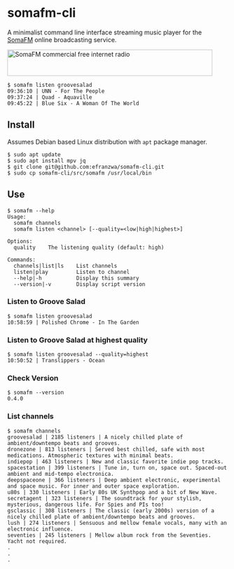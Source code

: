 # somafm-cli
A minimalist command line interface streaming music player for the [SomaFM](https://somafm.com/ "https://somafm.com") online broadcasting service.

<a href="https://somafm.com/"><img src="https://somafm.com/linktous/468x60sfm.gif" alt="SomaFM commercial free internet radio" border=0 width=468 height=60 ></a>

```console
$ somafm listen groovesalad
09:36:10 | UNN - For The People 
09:37:24 | Quad - Aquaville 
09:45:22 | Blue Six - A Woman Of The World
```

## Install
Assumes Debian based Linux distribution with `apt` package manager.

```console
$ sudo apt update
$ sudo apt install mpv jq
$ git clone git@github.com:efranzwa/somafm-cli.git
$ sudo cp somafm-cli/src/somafm /usr/local/bin
```

## Use

```console
$ somafm --help
Usage:
  somafm channels
  somafm listen <channel> [--quality=<low|high|highest>]

Options:
  quality    The listening quality (default: high)

Commands:
  channels|list|ls    List channels
  listen|play         Listen to channel
  --help|-h           Display this summary
  --version|-v        Display script version
```

### Listen to Groove Salad

```console
$ somafm listen groovesalad
10:58:59 | Polished Chrome - In The Garden
```

### Listen to Groove Salad at highest quality

```console
$ somafm listen groovesalad --quality=highest
10:50:52 | Translippers - Ocean
```

### Check Version

```console
$ somafm --version
0.4.0
```

### List channels

```console
$ somafm channels
groovesalad | 2185 listeners | A nicely chilled plate of ambient/downtempo beats and grooves.
dronezone | 813 listeners | Served best chilled, safe with most medications. Atmospheric textures with minimal beats.
indiepop | 463 listeners | New and classic favorite indie pop tracks.
spacestation | 399 listeners | Tune in, turn on, space out. Spaced-out ambient and mid-tempo electronica.
deepspaceone | 366 listeners | Deep ambient electronic, experimental and space music. For inner and outer space exploration.
u80s | 330 listeners | Early 80s UK Synthpop and a bit of New Wave.
secretagent | 323 listeners | The soundtrack for your stylish, mysterious, dangerous life. For Spies and PIs too!
gsclassic | 308 listeners | The classic (early 2000s) version of a nicely chilled plate of ambient/downtempo beats and grooves.
lush | 274 listeners | Sensuous and mellow female vocals, many with an electronic influence.
seventies | 245 listeners | Mellow album rock from the Seventies. Yacht not required.
.
.
.
```
